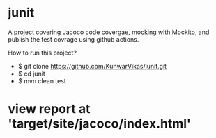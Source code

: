 # junit
A project covering Jacoco code covergae, mocking with Mockito, and publish the test covrage using github actions.

How to run this project?
* $ git clone https://github.com/KunwarVikas/junit.git
* $ cd junit
* $ mvn clean test

# view report at 'target/site/jacoco/index.html'
